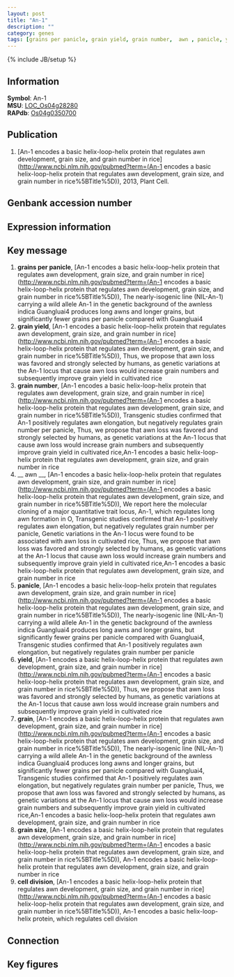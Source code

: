 ```yaml
---
layout: post
title: "An-1"
description: ""
category: genes
tags: [grains per panicle, grain yield, grain number,  awn , panicle, yield, grain, grain size, cell division, Gene]
---
```

{% include JB/setup %}

## Information
__Symbol__: An-1  
__MSU__: [LOC_Os04g28280](http://rice.plantbiology.msu.edu/cgi-bin/ORF_infopage.cgi?orf=LOC_Os04g28280)  
__RAPdb__: [Os04g0350700](http://rapdb.dna.affrc.go.jp/viewer/gbrowse_details/irgsp1?name=Os04g0350700)  

## Publication
1. [An-1 encodes a basic helix-loop-helix protein that regulates awn development, grain size, and grain number in rice](http://www.ncbi.nlm.nih.gov/pubmed?term=(An-1 encodes a basic helix-loop-helix protein that regulates awn development, grain size, and grain number in rice%5BTitle%5D)), 2013, Plant Cell.

## Genbank accession number

## Expression information

## Key message
1. __grains per panicle__, [An-1 encodes a basic helix-loop-helix protein that regulates awn development, grain size, and grain number in rice](http://www.ncbi.nlm.nih.gov/pubmed?term=(An-1 encodes a basic helix-loop-helix protein that regulates awn development, grain size, and grain number in rice%5BTitle%5D)),  The nearly-isogenic line (NIL-An-1) carrying a wild allele An-1 in the genetic background of the awnless indica Guangluai4 produces long awns and longer grains, but significantly fewer grains per panicle compared with Guangluai4
2. __grain yield__, [An-1 encodes a basic helix-loop-helix protein that regulates awn development, grain size, and grain number in rice](http://www.ncbi.nlm.nih.gov/pubmed?term=(An-1 encodes a basic helix-loop-helix protein that regulates awn development, grain size, and grain number in rice%5BTitle%5D)),  Thus, we propose that awn loss was favored and strongly selected by humans, as genetic variations at the An-1 locus that cause awn loss would increase grain numbers and subsequently improve grain yield in cultivated rice
3. __grain number__, [An-1 encodes a basic helix-loop-helix protein that regulates awn development, grain size, and grain number in rice](http://www.ncbi.nlm.nih.gov/pubmed?term=(An-1 encodes a basic helix-loop-helix protein that regulates awn development, grain size, and grain number in rice%5BTitle%5D)),  Transgenic studies confirmed that An-1 positively regulates awn elongation, but negatively regulates grain number per panicle, Thus, we propose that awn loss was favored and strongly selected by humans, as genetic variations at the An-1 locus that cause awn loss would increase grain numbers and subsequently improve grain yield in cultivated rice,An-1 encodes a basic helix-loop-helix protein that regulates awn development, grain size, and grain number in rice
4. __ awn __, [An-1 encodes a basic helix-loop-helix protein that regulates awn development, grain size, and grain number in rice](http://www.ncbi.nlm.nih.gov/pubmed?term=(An-1 encodes a basic helix-loop-helix protein that regulates awn development, grain size, and grain number in rice%5BTitle%5D)),  We report here the molecular cloning of a major quantitative trait locus, An-1, which regulates long awn formation in O, Transgenic studies confirmed that An-1 positively regulates awn elongation, but negatively regulates grain number per panicle, Genetic variations in the An-1 locus were found to be associated with awn loss in cultivated rice, Thus, we propose that awn loss was favored and strongly selected by humans, as genetic variations at the An-1 locus that cause awn loss would increase grain numbers and subsequently improve grain yield in cultivated rice,An-1 encodes a basic helix-loop-helix protein that regulates awn development, grain size, and grain number in rice
5. __panicle__, [An-1 encodes a basic helix-loop-helix protein that regulates awn development, grain size, and grain number in rice](http://www.ncbi.nlm.nih.gov/pubmed?term=(An-1 encodes a basic helix-loop-helix protein that regulates awn development, grain size, and grain number in rice%5BTitle%5D)),  The nearly-isogenic line (NIL-An-1) carrying a wild allele An-1 in the genetic background of the awnless indica Guangluai4 produces long awns and longer grains, but significantly fewer grains per panicle compared with Guangluai4, Transgenic studies confirmed that An-1 positively regulates awn elongation, but negatively regulates grain number per panicle
6. __yield__, [An-1 encodes a basic helix-loop-helix protein that regulates awn development, grain size, and grain number in rice](http://www.ncbi.nlm.nih.gov/pubmed?term=(An-1 encodes a basic helix-loop-helix protein that regulates awn development, grain size, and grain number in rice%5BTitle%5D)),  Thus, we propose that awn loss was favored and strongly selected by humans, as genetic variations at the An-1 locus that cause awn loss would increase grain numbers and subsequently improve grain yield in cultivated rice
7. __grain__, [An-1 encodes a basic helix-loop-helix protein that regulates awn development, grain size, and grain number in rice](http://www.ncbi.nlm.nih.gov/pubmed?term=(An-1 encodes a basic helix-loop-helix protein that regulates awn development, grain size, and grain number in rice%5BTitle%5D)),  The nearly-isogenic line (NIL-An-1) carrying a wild allele An-1 in the genetic background of the awnless indica Guangluai4 produces long awns and longer grains, but significantly fewer grains per panicle compared with Guangluai4, Transgenic studies confirmed that An-1 positively regulates awn elongation, but negatively regulates grain number per panicle, Thus, we propose that awn loss was favored and strongly selected by humans, as genetic variations at the An-1 locus that cause awn loss would increase grain numbers and subsequently improve grain yield in cultivated rice,An-1 encodes a basic helix-loop-helix protein that regulates awn development, grain size, and grain number in rice
8. __grain size__, [An-1 encodes a basic helix-loop-helix protein that regulates awn development, grain size, and grain number in rice](http://www.ncbi.nlm.nih.gov/pubmed?term=(An-1 encodes a basic helix-loop-helix protein that regulates awn development, grain size, and grain number in rice%5BTitle%5D)), An-1 encodes a basic helix-loop-helix protein that regulates awn development, grain size, and grain number in rice
9. __cell division__, [An-1 encodes a basic helix-loop-helix protein that regulates awn development, grain size, and grain number in rice](http://www.ncbi.nlm.nih.gov/pubmed?term=(An-1 encodes a basic helix-loop-helix protein that regulates awn development, grain size, and grain number in rice%5BTitle%5D)),  An-1 encodes a basic helix-loop-helix protein, which regulates cell division

## Connection

## Key figures


